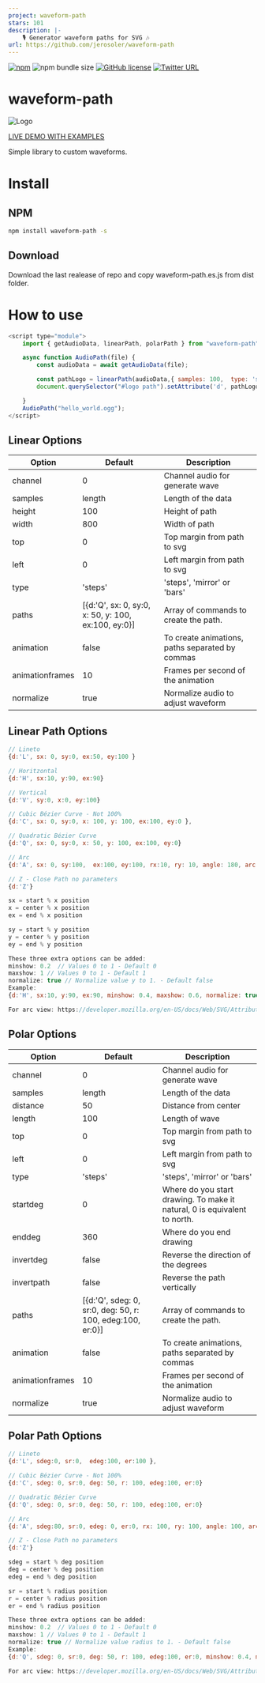 ```yaml
---
project: waveform-path
stars: 101
description: |-
    🎙 Generator waveform paths for SVG 🎶
url: https://github.com/jerosoler/waveform-path
---
```


[![npm](https://img.shields.io/npm/v/waveform-path?color=green)](https://www.npmjs.com/package/waveform-path)
![npm bundle size](https://img.shields.io/bundlephobia/minzip/waveform-path)
[![GitHub license](https://img.shields.io/github/license/jerosoler/waveform-path)](https://github.com/jerosoler/waveform-path/blob/master/LICENSE)
[![Twitter URL](https://img.shields.io/twitter/url?style=social&url=https%3A%2F%2Ftwitter.com%2Fjerosoler)](https://twitter.com/jerosoler)

# waveform-path

![Logo](https://github.com/jerosoler/waveform-path/raw/master/docs/waveform-logo-with-examples.png)

[LIVE DEMO WITH EXAMPLES](https://jerosoler.github.io/waveform-path/)

Simple library to custom waveforms.

# Install 
## NPM
```bash
npm install waveform-path -s
```

## Download 
Download the last realease of repo and copy waveform-path.es.js from dist folder.


# How to use
```javascript
<script type="module">
    import { getAudioData, linearPath, polarPath } from "waveform-path";

    async function AudioPath(file) {
        const audioData = await getAudioData(file);

        const pathLogo = linearPath(audioData,{ samples: 100,  type: 'steps', top: 20 });
        document.querySelector("#logo path").setAttribute('d', pathLogo);

    }
    AudioPath("hello_world.ogg");
</script>
```


## Linear Options
Option | Default | Description
--- | --- | ---
channel | 0 | Channel audio for generate wave
samples | length | Length of the data
height | 100 | Height of path
width | 800	| Width of path
top	| 0 | Top margin from path to svg
left | 0 | Left margin from path to svg
type | 'steps' | 'steps', 'mirror' or 'bars'
paths | [{d:'Q', sx: 0, sy:0, x: 50, y: 100, ex:100, ey:0}] | Array of commands to create the path.
animation | false | To create animations, paths separated by commas
animationframes | 10 | Frames per second of the animation
normalize | true | Normalize audio to adjust waveform


## Linear Path Options
```javascript
// Lineto
{d:'L', sx: 0, sy:0, ex:50, ey:100 }

// Horitzontal
{d:'H', sx:10, y:90, ex:90}

// Vertical
{d:'V', sy:0, x:0, ey:100}

// Cubic Bézier Curve - Not 100%
{d:'C', sx: 0, sy:0, x: 100, y: 100, ex:100, ey:0 },

// Quadratic Bézier Curve
{d:'Q', sx: 0, sy:0, x: 50, y: 100, ex:100, ey:0}

// Arc
{d:'A', sx: 0, sy:100,  ex:100, ey:100, rx:10, ry: 10, angle: 180, arc: 1, sweep: 1}

// Z - Close Path no parameters
{d:'Z'}

sx = start % x position
x = center % x position
ex = end % x position

sy = start % y position
y = center % y position
ey = end % y position

These three extra options can be added:
minshow: 0.2  // Values 0 to 1 - Default 0
maxshow: 1 // Values 0 to 1 - Default 1
normalize: true // Normalize value y to 1. - Default false
Example: 
{d:'H', sx:10, y:90, ex:90, minshow: 0.4, maxshow: 0.6, normalize: true} // Only for y > 0.4 && y < 0.6

For arc view: https://developer.mozilla.org/en-US/docs/Web/SVG/Attribute/d#elliptical_arc_curve
```


## Polar Options
Option | Default | Description
--- | --- | ---
channel | 0 | Channel audio for generate wave
samples | length | Length of the data
distance | 50 | Distance from center
length | 100 | Length of wave
top | 0 | Top margin from path to svg
left | 0 | Left margin from path to svg
type | 'steps' | 'steps', 'mirror' or 'bars'
startdeg | 0 | Where do you start drawing. To make it natural, 0 is equivalent to north.
enddeg | 360 | Where do you end drawing
invertdeg | false | Reverse the direction of the degrees
invertpath | false | Reverse the path vertically
paths | [{d:'Q', sdeg: 0, sr:0, deg: 50, r: 100, edeg:100, er:0}] | Array of commands to create the path.
animation | false | To create animations, paths separated by commas
animationframes | 10 | Frames per second of the animation
normalize | true | Normalize audio to adjust waveform


## Polar Path Options
```javascript
// Lineto
{d:'L', sdeg:0, sr:0,  edeg:100, er:100 },

// Cubic Bézier Curve - Not 100%
{d:'C', sdeg: 0, sr:0, deg: 50, r: 100, edeg:100, er:0}

// Quadratic Bézier Curve
{d:'Q', sdeg: 0, sr:0, deg: 50, r: 100, edeg:100, er:0}

// Arc
{d:'A', sdeg:80, sr:0, edeg: 0, er:0, rx: 100, ry: 100, angle: 100, arc: 0, sweep: 1 },

// Z - Close Path no parameters
{d:'Z'}

sdeg = start % deg position
deg = center % deg position
edeg = end % deg position

sr = start % radius position
r = center % radius position
er = end % radius position

These three extra options can be added:
minshow: 0.2  // Values 0 to 1 - Default 0
maxshow: 1 // Values 0 to 1 - Default 1
normalize: true // Normalize value radius to 1. - Default false
Example: 
{d:'Q', sdeg: 0, sr:0, deg: 50, r: 100, edeg:100, er:0, minshow: 0.4, maxshow: 0.6, normalize: true} // Only for y > 0.4 && y < 0.6

For arc view: https://developer.mozilla.org/en-US/docs/Web/SVG/Attribute/d#elliptical_arc_curve
```


